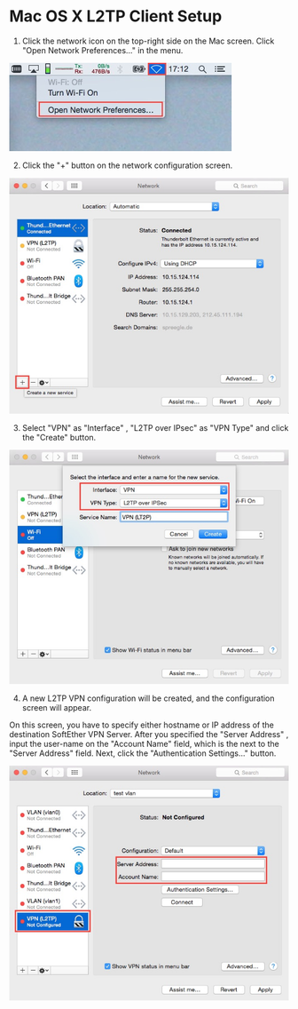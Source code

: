 Mac OS X L2TP Client Setup
==========================


1. Click the network icon on the top-right side on the Mac screen. Click "Open
Network Preferences..." in the menu.

![Network Preferences](1.jpg)

2. Click the "+" button on the network configuration screen.

![Create new service](2.jpg)

3. Select "VPN" as "Interface" , "L2TP over IPsec" as "VPN Type" and click the
"Create" button.

![Create](3.jpg)

4. A new L2TP VPN configuration will be created, and the configuration screen
will appear.

On this screen, you have to specify either hostname or IP address of the
destination SoftEther VPN Server.  After you specified the "Server Address" ,
input the user-name on the "Account Name" field, which is the next to the
"Server Address" field.  Next, click the "Authentication Settings..." button.

![configuration](4.jpg)
